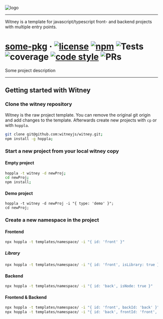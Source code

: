 <img src="https://raw.github.com/witneyjs/witney/master/static/readme/logo.png" alt="logo"/>

-------

Witney is a template for javascript/typescript front- and backend projects with multiple entry points.


# [some-pkg](https://github.com/witneyjs/witney) &middot; <a href="https://opensource.org/licenses/MIT"><img src="https://raw.github.com/witneyjs/witney/master/static/readme/gen-badges/badge.0.svg?sanitize=true" alt="license"></a> <a href="https://www.npmjs.com/package/some-pkg"><img src="https://raw.github.com/witneyjs/witney/master/static/readme/gen-badges/badge.1.svg?sanitize=true" alt="npm"></a> <img src="https://raw.github.com/witneyjs/witney/master/static/readme/gen-badges/badge.2.svg?sanitize=true" alt="Tests"> <img src="https://raw.github.com/witneyjs/witney/master/static/readme/gen-badges/badge.3.svg?sanitize=true" alt="coverage"> <a href="https://prettier.io/"><img src="https://raw.github.com/witneyjs/witney/master/static/readme/gen-badges/badge.4.svg?sanitize=true" alt="code style"></a> <img src="https://raw.github.com/witneyjs/witney/master/static/readme/gen-badges/badge.5.svg?sanitize=true" alt="PRs"> 

Some project description

-------

## Getting started with Witney

### Clone the witney repository

Witney is the raw project template. You can remove the original git origin and add changes to the template. Afterwards create new projects with `cp` or with `hoppla`.

```bash
git clone git@github.com:witneyjs/witney.git;
npm install -g hoppla;
```

### Start a new project from your local witney copy

#### Empty project
```bash
hoppla -t witney -d newProj;
cd newProj;
npm install;
```

#### Demo project
```
hoppla -t witney -d newProj -i "{ type: 'demo' }";
cd newProj;
```

### Create a new namespace in the project
#### Frontend
```bash
npx hoppla -t templates/namespace/ -i "{ id: 'front' }"
```

##### Library
```bash
npx hoppla -t templates/namespace/ -i "{ id: 'front', isLibrary: true }"
```

#### Backend
```bash
npx hoppla -t templates/namespace/ -i "{ id: 'back', isNode: true }"
```

#### Frontend & Backend
```bash
npx hoppla -t templates/namespace/ -i "{ id: 'front', backId: 'back' }"
npx hoppla -t templates/namespace/ -i "{ id: 'back', frontId: 'front', isNode: true }"
```